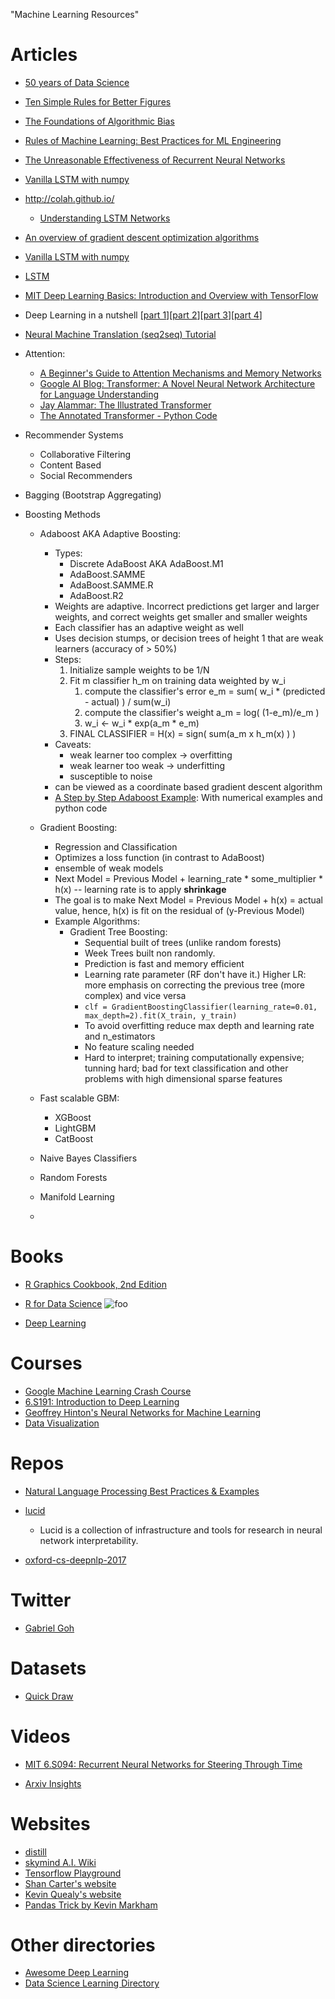 "Machine Learning Resources" 

# Articles
- [50 years of Data Science](https://courses.csail.mit.edu/18.337/2015/docs/50YearsDataScience.pdf)
- [Ten Simple Rules for Better Figures](https://hal.inria.fr/hal-01063732/document)
- [The Foundations of Algorithmic Bias](http://approximatelycorrect.com/2016/11/07/the-foundations-of-algorithmic-bias/)
- [Rules of Machine Learning: Best Practices for ML Engineering](http://martin.zinkevich.org/rules_of_ml/rules_of_ml.pdf)
- [The Unreasonable Effectiveness of Recurrent Neural Networks](http://karpathy.github.io/2015/05/21/rnn-effectiveness/)
- [Vanilla LSTM with numpy](https://blog.varunajayasiri.com/numpy_lstm.html)
- http://colah.github.io/
    - [Understanding LSTM Networks](http://colah.github.io/posts/2015-08-Understanding-LSTMs/)
- [An overview of gradient descent optimization algorithms](http://ruder.io/optimizing-gradient-descent/)
- [Vanilla LSTM with numpy](https://blog.varunajayasiri.com/numpy_lstm.html)
- [LSTM](https://machinelearningmastery.com/how-to-develop-lstm-models-for-multi-step-time-series-forecasting-of-household-power-consumption/)

- [MIT Deep Learning Basics: Introduction and Overview with TensorFlow](https://medium.com/tensorflow/mit-deep-learning-basics-introduction-and-overview-with-tensorflow-355bcd26baf0)

- Deep Learning in a nutshell [[part 1](https://devblogs.nvidia.com/deep-learning-nutshell-core-concepts/)][[part 2](https://devblogs.nvidia.com/deep-learning-nutshell-history-training/)][[part 3](https://devblogs.nvidia.com/parallelforall/deep-learning-nutshell-sequence-learning/)][[part 4](https://devblogs.nvidia.com/parallelforall/deep-learning-nutshell-reinforcement-learning/)]
- [Neural Machine Translation (seq2seq) Tutorial](https://github.com/tensorflow/nmt#background-on-the-attention-mechanism)

- Attention:
    - [A Beginner's Guide to Attention Mechanisms and Memory Networks](https://skymind.ai/wiki/attention-mechanism-memory-network)
    - [Google AI Blog: Transformer: A Novel Neural Network Architecture for Language Understanding ](https://ai.googleblog.com/2017/08/transformer-novel-neural-network.html)
    - [Jay Alammar: The Illustrated Transformer](https://jalammar.github.io/illustrated-transformer/)
    - [The Annotated Transformer - Python Code](http://nlp.seas.harvard.edu/2018/04/03/attention.html)



- Recommender Systems
    - Collaborative Filtering
    - Content Based
    - Social Recommenders
- Bagging (Bootstrap Aggregating)
- Boosting Methods
    - Adaboost AKA Adaptive Boosting:
        - Types:
            - Discrete AdaBoost AKA AdaBoost.M1
            - AdaBoost.SAMME
            - AdaBoost.SAMME.R
            - AdaBoost.R2
        - Weights are adaptive. Incorrect predictions get larger and larger weights, and correct weights get smaller and smaller weights
        - Each classifier has an adaptive weight as well
        - Uses decision stumps, or decision trees of height 1 that are weak learners (accuracy of > 50%)
        - Steps:
            1. Initialize sample weights to be 1/N
            2. Fit m classifier h_m on training data weighted by w_i
                1. compute the classifier's error e_m = sum( w_i * (predicted - actual) ) / sum(w_i)
                2. compute the classifier's weight a_m = log( (1-e_m)/e_m )
                3. w_i <- w_i * exp(a_m * e_m)
            3. FINAL CLASSIFIER = H(x) = sign( sum(a_m x h_m(x) ) )
        - Caveats:
            - weak learner too complex -> overfitting
            - weak learner too weak -> underfitting
            - susceptible to noise
        - can be viewed as a coordinate based gradient descent algorithm
        - [A Step by Step Adaboost Example](https://sefiks.com/2018/11/02/a-step-by-step-adaboost-example/):  With numerical examples and python code
    - Gradient Boosting:
        - Regression and Classification
        - Optimizes a loss function (in contrast to AdaBoost)
        - ensemble of weak models
        - Next Model = Previous Model + learning_rate * some_multiplier * h(x) -- learning rate is to apply **shrinkage**
        - The goal is to make Next Model = Previous Model + h(x) = actual value, hence, h(x)  is fit on the residual of (y-Previous Model)
        - Example Algorithms:
            - Gradient Tree Boosting:
                - Sequential built of trees (unlike random forests)
                - Week Trees built non randomly.
                - Prediction is fast and memory efficient
                - Learning rate parameter (RF don't have it.) Higher LR: more emphasis on correcting the previous tree (more complex) and vice versa
                - `clf = GradientBoostingClassifier(learning_rate=0.01, max_depth=2).fit(X_train, y_train)`
                - To avoid overfitting reduce max depth and learning rate and n_estimators
                - No feature scaling needed
                - Hard to interpret; training computationally expensive; tunning hard; bad for text classification and other problems with high dimensional sparse features
    - Fast scalable GBM:
        - XGBoost
        - LightGBM
        - CatBoost

    - Naive Bayes Classifiers
    - Random Forests
    - Manifold Learning
    - 
# Books
- [R Graphics Cookbook, 2nd Edition](https://r-graphics.org/chapter-r-basics)

- [R for Data Science](https://r4ds.had.co.nz/)
![foo](http://amzn.to/2aHLAQ1)

- [Deep Learning](https://github.com/janishar/mit-deep-learning-book-pdf)

# Courses
- [Google Machine Learning Crash Course](https://developers.google.com/machine-learning/crash-course/)
- [6.S191: Introduction to Deep Learning](http://introtodeeplearning.com/)
- [Geoffrey Hinton's Neural Networks for Machine Learning](https://www.coursera.org/learn/neural-networks/home/welcome)
- [Data Visualization](http://shancarter.github.io/ucb-dataviz-fall-2013/)
# Repos
- [Natural Language Processing Best Practices & Examples ](https://github.com/microsoft/nlp)

- [lucid](https://github.com/tensorflow/lucid)
    - Lucid is a collection of infrastructure and tools for research in neural network interpretability.
- [oxford-cs-deepnlp-2017](https://github.com/oxford-cs-deepnlp-2017/lectures)
# Twitter
- [Gabriel Goh](https://twitter.com/gabeeegoooh)

# Datasets
- [Quick Draw](https://github.com/googlecreativelab/quickdraw-dataset)

# Videos
- [MIT 6.S094: Recurrent Neural Networks for Steering Through Time](https://www.youtube.com/watch?v=nFTQ7kHQWtc)

-  [Arxiv Insights](https://www.youtube.com/channel/UCNIkB2IeJ-6AmZv7bQ1oBYg)


# Websites
- [distill](https://distill.pub/)
- [skymind A.I. Wiki](https://skymind.ai/wiki/)
- [Tensorflow Playground](https://playground.tensorflow.org)
- [Shan Carter's website](http://shancarter.com/)
- [Kevin Quealy's website](http://kpq.github.io/)
- [Pandas Trick by Kevin Markham](https://www.dataschool.io/python-pandas-tips-and-tricks/)

# Other directories
- [Awesome Deep Learning](https://github.com/ChristosChristofidis/awesome-deep-learning)
- [Data Science Learning Directory](www.datasciguide.com/contenttype/book/)
